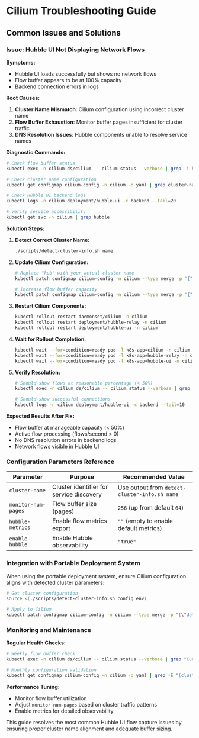 # Cilium Troubleshooting Guide

## Common Issues and Solutions

### Issue: Hubble UI Not Displaying Network Flows

**Symptoms:**
- Hubble UI loads successfully but shows no network flows
- Flow buffer appears to be at 100% capacity
- Backend connection errors in logs

**Root Causes:**
1. **Cluster Name Mismatch**: Cilium configuration using incorrect cluster name
2. **Flow Buffer Exhaustion**: Monitor buffer pages insufficient for cluster traffic
3. **DNS Resolution Issues**: Hubble components unable to resolve service names

**Diagnostic Commands:**
```bash
# Check flow buffer status
kubectl exec -n cilium ds/cilium -- cilium status --verbose | grep -i hubble

# Check cluster name configuration
kubectl get configmap cilium-config -n cilium -o yaml | grep cluster-name

# Check Hubble UI backend logs
kubectl logs -n cilium deployment/hubble-ui -c backend --tail=20

# Verify service accessibility
kubectl get svc -n cilium | grep hubble
```

**Solution Steps:**

1. **Detect Correct Cluster Name:**
   ```bash
   ./scripts/detect-cluster-info.sh name
   ```

2. **Update Cilium Configuration:**
   ```bash
   # Replace "kub" with your actual cluster name
   kubectl patch configmap cilium-config -n cilium --type merge -p '{"data":{"cluster-name":"kub"}}'
   
   # Increase flow buffer capacity
   kubectl patch configmap cilium-config -n cilium --type merge -p '{"data":{"monitor-num-pages":"256","hubble-metrics":""}}'
   ```

3. **Restart Cilium Components:**
   ```bash
   kubectl rollout restart daemonset/cilium -n cilium
   kubectl rollout restart deployment/hubble-relay -n cilium
   kubectl rollout restart deployment/hubble-ui -n cilium
   ```

4. **Wait for Rollout Completion:**
   ```bash
   kubectl wait --for=condition=ready pod -l k8s-app=cilium -n cilium --timeout=300s
   kubectl wait --for=condition=ready pod -l k8s-app=hubble-relay -n cilium --timeout=300s
   kubectl wait --for=condition=ready pod -l k8s-app=hubble-ui -n cilium --timeout=300s
   ```

5. **Verify Resolution:**
   ```bash
   # Should show flows at reasonable percentage (< 50%)
   kubectl exec -n cilium ds/cilium -- cilium status --verbose | grep -i hubble
   
   # Should show successful connections
   kubectl logs -n cilium deployment/hubble-ui -c backend --tail=10
   ```

**Expected Results After Fix:**
- Flow buffer at manageable capacity (< 50%)
- Active flow processing (flows/second > 0)
- No DNS resolution errors in backend logs
- Network flows visible in Hubble UI

### Configuration Parameters Reference

| Parameter | Purpose | Recommended Value |
|-----------|---------|-------------------|
| `cluster-name` | Cluster identifier for service discovery | Use output from `detect-cluster-info.sh name` |
| `monitor-num-pages` | Flow buffer size (pages) | `256` (up from default `64`) |
| `hubble-metrics` | Enable flow metrics export | `""` (empty to enable default metrics) |
| `enable-hubble` | Enable Hubble observability | `"true"` |

### Integration with Portable Deployment System

When using the portable deployment system, ensure Cilium configuration aligns with detected cluster parameters:

```bash
# Get cluster configuration
source <(./scripts/detect-cluster-info.sh config env)

# Apply to Cilium
kubectl patch configmap cilium-config -n cilium --type merge -p "{\"data\":{\"cluster-name\":\"$CLUSTER_NAME\"}}"
```

### Monitoring and Maintenance

**Regular Health Checks:**
```bash
# Weekly flow buffer check
kubectl exec -n cilium ds/cilium -- cilium status --verbose | grep "Current/Max Flows"

# Monthly configuration validation
kubectl get configmap cilium-config -n cilium -o yaml | grep -E "(cluster-name|monitor-num-pages)"
```

**Performance Tuning:**
- Monitor flow buffer utilization
- Adjust `monitor-num-pages` based on cluster traffic patterns
- Enable metrics for detailed observability

This guide resolves the most common Hubble UI flow capture issues by ensuring proper cluster name alignment and adequate buffer sizing.
